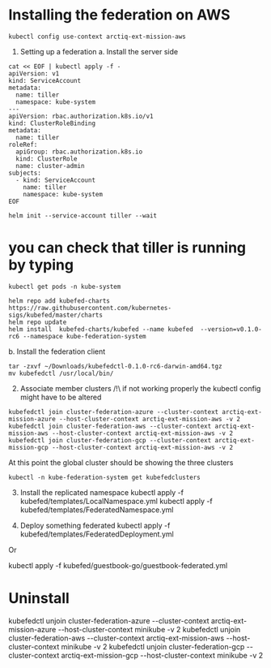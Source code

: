 # Installing the federation on AWS
```
kubectl config use-context arctiq-ext-mission-aws
```


1. Setting up a federation
a. Install the server side
```
cat << EOF | kubectl apply -f -
apiVersion: v1
kind: ServiceAccount
metadata:
  name: tiller
  namespace: kube-system
---
apiVersion: rbac.authorization.k8s.io/v1
kind: ClusterRoleBinding
metadata:
  name: tiller
roleRef:
  apiGroup: rbac.authorization.k8s.io
  kind: ClusterRole
  name: cluster-admin
subjects:
  - kind: ServiceAccount
    name: tiller
    namespace: kube-system
EOF

```

```
helm init --service-account tiller --wait
```

# you can check that tiller is running by typing
```
kubectl get pods -n kube-system
```

```
helm repo add kubefed-charts https://raw.githubusercontent.com/kubernetes-sigs/kubefed/master/charts
helm repo update
helm install  kubefed-charts/kubefed --name kubefed  --version=v0.1.0-rc6 --namespace kube-federation-system
```

b. Install the federation client
```
tar -zxvf ~/Downloads/kubefedctl-0.1.0-rc6-darwin-amd64.tgz
mv kubefedctl /usr/local/bin/
```

2. Associate member clusters
/!\ if not working properly the kubectl config might have to be altered

```
kubefedctl join cluster-federation-azure --cluster-context arctiq-ext-mission-azure --host-cluster-context arctiq-ext-mission-aws -v 2
kubefedctl join cluster-federation-aws --cluster-context arctiq-ext-mission-aws --host-cluster-context arctiq-ext-mission-aws -v 2
kubefedctl join cluster-federation-gcp --cluster-context arctiq-ext-mission-gcp --host-cluster-context arctiq-ext-mission-aws -v 2
```
 
At this point the global cluster should be showing the three clusters
```
kubectl -n kube-federation-system get kubefedclusters
```

3. Install the replicated namespace
kubectl apply -f kubefed/templates/LocalNamespace.yml
kubectl apply -f kubefed/templates/FederatedNamespace.yml

4. Deploy something federated
kubectl apply -f kubefed/templates/FederatedDeployment.yml

Or 

kubectl apply -f kubefed/guestbook-go/guestbook-federated.yml




# Uninstall

kubefedctl unjoin cluster-federation-azure --cluster-context arctiq-ext-mission-azure --host-cluster-context minikube -v 2
kubefedctl unjoin cluster-federation-aws --cluster-context arctiq-ext-mission-aws --host-cluster-context minikube -v 2
kubefedctl unjoin cluster-federation-gcp --cluster-context arctiq-ext-mission-gcp --host-cluster-context minikube -v 2
